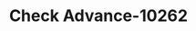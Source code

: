 ---
f_zip-code: 41501
f_state-code: KY
title: Check Advance-10262
f_phone: 606-437-0016
f_city-only: Pikeville
f_address: 276 Cassidy Blvd Pikeville
f_location-unique-id: '10262'
slug: check-advance-10262
updated-on: '2024-05-30T13:46:58.046Z'
created-on: '2024-05-30T13:36:59.803Z'
published-on: '2024-05-30T13:54:32.469Z'
f_city-state: cms/city/pikeville-ky.md
f_company: cms/company/check-advance.md
f_state: cms/state/kentucky.md
layout: '[payday-loan].html'
tags: payday-loan
---